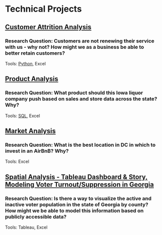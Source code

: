 # Technical Projects

## [Customer Attrition Analysis](https://github.com/dkrasner-debug/technicalprojects/files/10329717/Customer.Attrition.-.Where.to.Focus.pdf)
### Research Question: Customers are not renewing their service with us - why not? How might we as a business be able to better retain customers?

Tools: [Python](https://github.com/dkrasner-debug/technicalprojects/blob/9d5625b98a1e103113b08ba6e0ba5625cf31b5d1/CustomerAttrition_PreparatoryNotebook.ipynb), Excel


## [Product Analysis](https://github.com/dkrasner-debug/technicalprojects/files/10329719/Krasner_IowaLiquorStores_Presentation.SQL.Excel.pdf)
### Research Question: What product should this Iowa liquor company push based on sales and store data across the state? Why?

Tools: [SQL](https://bouncy-shoulder-4e3.notion.site/SQL-Project-Iowa-Liquor-Sales-GitHub-1fdc11634f1744a1810181f89d6113da), Excel


## [Market Analysis](https://github.com/dkrasner-debug/technicalprojects/files/10329720/Krasner_AirBnB_Presentation.Excel.pdf)
### Research Question: What is the best location in DC in which to invest in an AirBnB? Why?

Tools: Excel


## [Spatial Analysis - Tableau Dashboard & Story, Modeling Voter Turnout/Suppression in Georgia](https://prod-useast-a.online.tableau.com/#/site/dkpersonal/workbooks/819610/views)
### Research Question: Is there a way to visualize the active and inactive voter population in the state of Georgia by county? How might we be able to model this information based on publicly accessible data?

Tools: Tableau, Excel

